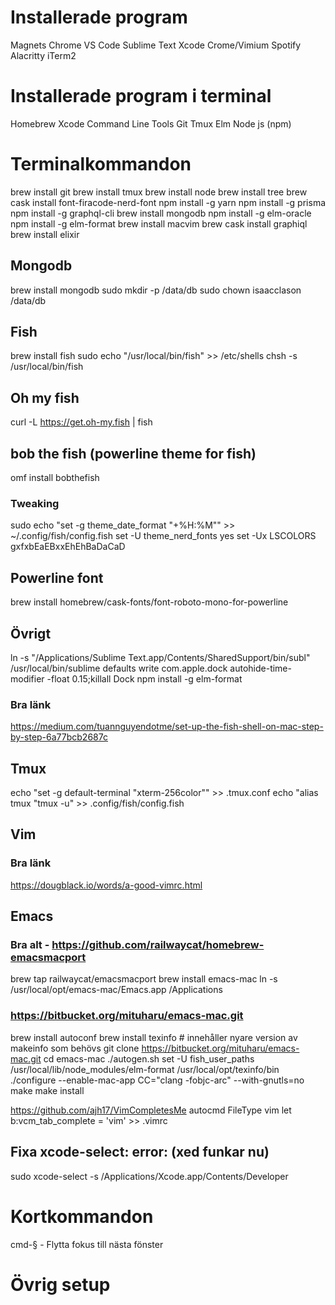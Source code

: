 # Installerade program
Magnets
Chrome
VS Code
Sublime Text
Xcode
Crome/Vimium
Spotify
Alacritty
iTerm2

# Installerade program i terminal
Homebrew
Xcode Command Line Tools
Git
Tmux
Elm
Node js (npm)

# Terminalkommandon
brew install git
brew install tmux
brew install node
brew install tree
brew cask install font-firacode-nerd-font
npm install -g yarn
npm install -g prisma
npm install -g graphql-cli
brew install mongodb
npm install -g elm-oracle
npm install -g elm-format
brew install macvim
brew cask install graphiql
brew install elixir

## Mongodb
brew install mongodb
sudo mkdir -p /data/db
sudo chown isaacclason /data/db

## Fish
brew install fish
sudo echo "/usr/local/bin/fish" >> /etc/shells
chsh -s /usr/local/bin/fish

## Oh my fish
curl -L https://get.oh-my.fish | fish

## bob the fish (powerline theme for fish)
omf install bobthefish

### Tweaking
sudo echo "set -g theme_date_format \"+%H:%M\"" >> ~/.config/fish/config.fish
set -U theme_nerd_fonts yes
set -Ux LSCOLORS gxfxbEaEBxxEhEhBaDaCaD

## Powerline font
brew install homebrew/cask-fonts/font-roboto-mono-for-powerline

## Övrigt
ln -s "/Applications/Sublime Text.app/Contents/SharedSupport/bin/subl" /usr/local/bin/sublime
defaults write com.apple.dock autohide-time-modifier -float 0.15;killall Dock
npm install -g elm-format

### Bra länk
https://medium.com/tuannguyendotme/set-up-the-fish-shell-on-mac-step-by-step-6a77bcb2687c

## Tmux
echo "set -g default-terminal \"xterm-256color\"" >> .tmux.conf
echo "alias tmux "tmux -u" >> .config/fish/config.fish

## Vim
### Bra länk
https://dougblack.io/words/a-good-vimrc.html

## Emacs
### Bra alt - https://github.com/railwaycat/homebrew-emacsmacport
brew tap railwaycat/emacsmacport
brew install emacs-mac
ln -s /usr/local/opt/emacs-mac/Emacs.app /Applications



### https://bitbucket.org/mituharu/emacs-mac.git
brew install autoconf
brew install texinfo # innehåller nyare version av makeinfo som behövs
git clone https://bitbucket.org/mituharu/emacs-mac.git
cd emacs-mac
./autogen.sh
set -U fish_user_paths /usr/local/lib/node_modules/elm-format /usr/local/opt/texinfo/bin
./configure --enable-mac-app CC="clang -fobjc-arc" --with-gnutls=no
make
make install

https://github.com/ajh17/VimCompletesMe
autocmd FileType vim let b:vcm_tab_complete = 'vim' >> .vimrc

## Fixa xcode-select: error: (xed funkar nu)
sudo xcode-select -s /Applications/Xcode.app/Contents/Developer




# Kortkommandon
cmd-§ - Flytta fokus till nästa fönster

# Övrig setup
